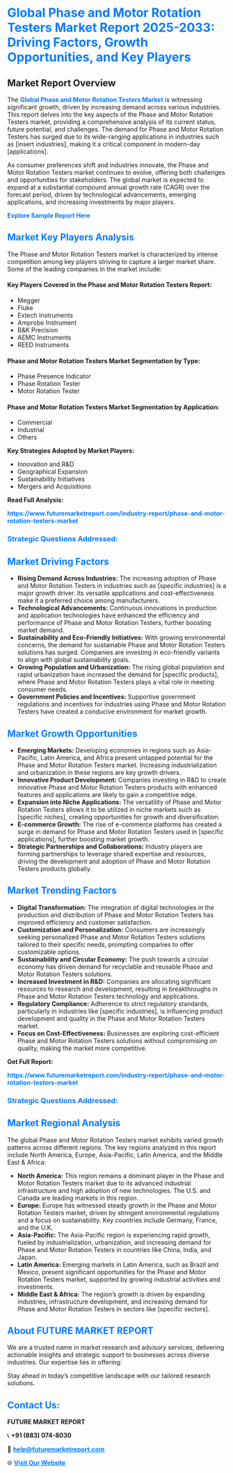 <h1 style="color: #007BFF;">Global Phase and Motor Rotation Testers Market Report 2025-2033: Driving Factors, Growth Opportunities, and Key Players</h1>

<section id="overview">
<h2>Market Report Overview</h2>
<p>The <a href="https://www.futuremarketreport.com/industry-report/phase-and-motor-rotation-testers-market" style="color: #007BFF; text-decoration: none;"><strong>Global Phase and Motor Rotation Testers Market</strong></a> is witnessing significant growth, driven by increasing demand across various industries. This report delves into the key aspects of the Phase and Motor Rotation Testers market, providing a comprehensive analysis of its current status, future potential, and challenges. The demand for Phase and Motor Rotation Testers has surged due to its wide-ranging applications in industries such as [insert industries], making it a critical component in modern-day [applications].</p>
<p>As consumer preferences shift and industries innovate, the Phase and Motor Rotation Testers market continues to evolve, offering both challenges and opportunities for stakeholders. The global market is expected to expand at a substantial compound annual growth rate (CAGR) over the forecast period, driven by technological advancements, emerging applications, and increasing investments by major players.</p>
</section>

<section id="overview">
<p><a href="https://www.futuremarketreport.com/request-sample/reportId=29379" style="color: #007BFF; text-decoration: none;"><strong>Explore Sample Report Here</strong></a></p>
</section>

<section id="key-players">
<h2 style="color: #007BFF;">Market Key Players Analysis</h2>
<p>The Phase and Motor Rotation Testers market is characterized by intense competition among key players striving to capture a larger market share. Some of the leading companies in the market include:</p>
<h4>Key Players Covered in the Phase and Motor Rotation Testers Report:</h4>
<ul><li>Megger</li><li>Fluke</li><li>Extech Instruments</li><li>Amprobe Instrument</li><li>B&amp;K Precision</li><li>AEMC Instruments</li><li>REED Instruments</li></ul>
<h4>Phase and Motor Rotation Testers Market Segmentation by Type:</h4>
<ul><li>Phase Presence Indicator</li><li>Phase Rotation Tester</li><li>Motor Rotation Tester</li></ul>

<h4>Phase and Motor Rotation Testers Market Segmentation by Application:</h4>
<ul><li>Commercial</li><li>Industrial</li><li>Others</li></ul>
<p><strong>Key Strategies Adopted by Market Players:</strong></p>
<ul>
<li>Innovation and R&D</li>
<li>Geographical Expansion</li>
<li>Sustainability Initiatives</li>
<li>Mergers and Acquisitions</li>
</ul>
</section>

<section>
<p><strong>Read Full Analysis: </strong></p><a href="https://www.futuremarketreport.com/industry-report/phase-and-motor-rotation-testers-market" style="color: #007BFF; text-decoration: none;"><strong>https://www.futuremarketreport.com/industry-report/phase-and-motor-rotation-testers-market</strong></a>
<h3 style="color: #007BFF;">Strategic Questions Addressed:</h3>
</section>

<section id="driving-factors">
<h2 style="color: #007BFF;">Market Driving Factors</h2>
<ul>
<li><strong>Rising Demand Across Industries:</strong> The increasing adoption of Phase and Motor Rotation Testers in industries such as [specific industries] is a major growth driver. Its versatile applications and cost-effectiveness make it a preferred choice among manufacturers.</li>
<li><strong>Technological Advancements:</strong> Continuous innovations in production and application technologies have enhanced the efficiency and performance of Phase and Motor Rotation Testers, further boosting market demand.</li>
<li><strong>Sustainability and Eco-Friendly Initiatives:</strong> With growing environmental concerns, the demand for sustainable Phase and Motor Rotation Testers solutions has surged. Companies are investing in eco-friendly variants to align with global sustainability goals.</li>
<li><strong>Growing Population and Urbanization:</strong> The rising global population and rapid urbanization have increased the demand for [specific products], where Phase and Motor Rotation Testers plays a vital role in meeting consumer needs.</li>
<li><strong>Government Policies and Incentives:</strong> Supportive government regulations and incentives for industries using Phase and Motor Rotation Testers have created a conducive environment for market growth.</li>
</ul>
</section>

<section id="growth-opportunities">
<h2 style="color: #007BFF;">Market Growth Opportunities</h2>
<ul>
<li><strong>Emerging Markets:</strong> Developing economies in regions such as Asia-Pacific, Latin America, and Africa present untapped potential for the Phase and Motor Rotation Testers market. Increasing industrialization and urbanization in these regions are key growth drivers.</li>
<li><strong>Innovative Product Development:</strong> Companies investing in R&D to create innovative Phase and Motor Rotation Testers products with enhanced features and applications are likely to gain a competitive edge.</li>
<li><strong>Expansion into Niche Applications:</strong> The versatility of Phase and Motor Rotation Testers allows it to be utilized in niche markets such as [specific niches], creating opportunities for growth and diversification.</li>
<li><strong>E-commerce Growth:</strong> The rise of e-commerce platforms has created a surge in demand for Phase and Motor Rotation Testers used in [specific applications], further boosting market growth.</li>
<li><strong>Strategic Partnerships and Collaborations:</strong> Industry players are forming partnerships to leverage shared expertise and resources, driving the development and adoption of Phase and Motor Rotation Testers products globally.</li>
</ul>
</section>

<section id="trending-factors">
<h2 style="color: #007BFF;">Market Trending Factors</h2>
<ul>
<li><strong>Digital Transformation:</strong> The integration of digital technologies in the production and distribution of Phase and Motor Rotation Testers has improved efficiency and customer satisfaction.</li>
<li><strong>Customization and Personalization:</strong> Consumers are increasingly seeking personalized Phase and Motor Rotation Testers solutions tailored to their specific needs, prompting companies to offer customizable options.</li>
<li><strong>Sustainability and Circular Economy:</strong> The push towards a circular economy has driven demand for recyclable and reusable Phase and Motor Rotation Testers solutions.</li>
<li><strong>Increased Investment in R&D:</strong> Companies are allocating significant resources to research and development, resulting in breakthroughs in Phase and Motor Rotation Testers technology and applications.</li>
<li><strong>Regulatory Compliance:</strong> Adherence to strict regulatory standards, particularly in industries like [specific industries], is influencing product development and quality in the Phase and Motor Rotation Testers market.</li>
<li><strong>Focus on Cost-Effectiveness:</strong> Businesses are exploring cost-efficient Phase and Motor Rotation Testers solutions without compromising on quality, making the market more competitive.</li>
</ul>
</section>

<section>
<p><strong>Get Full Report: </strong></p><a href="https://www.futuremarketreport.com/industry-report/phase-and-motor-rotation-testers-market" style="color: #007BFF; text-decoration: none;"><strong>https://www.futuremarketreport.com/industry-report/phase-and-motor-rotation-testers-market</strong></a>
<h3 style="color: #007BFF;">Strategic Questions Addressed:</h3>
</section>


<section id="regional-analysis">
<h2 style="color: #007BFF;">Market Regional Analysis</h2>
<p>The global Phase and Motor Rotation Testers market exhibits varied growth patterns across different regions. The key regions analyzed in this report include North America, Europe, Asia-Pacific, Latin America, and the Middle East & Africa:</p>
<ul>
<li><strong>North America:</strong> This region remains a dominant player in the Phase and Motor Rotation Testers market due to its advanced industrial infrastructure and high adoption of new technologies. The U.S. and Canada are leading markets in this region.</li>
<li><strong>Europe:</strong> Europe has witnessed steady growth in the Phase and Motor Rotation Testers market, driven by stringent environmental regulations and a focus on sustainability. Key countries include Germany, France, and the U.K.</li>
<li><strong>Asia-Pacific:</strong> The Asia-Pacific region is experiencing rapid growth, fueled by industrialization, urbanization, and increasing demand for Phase and Motor Rotation Testers in countries like China, India, and Japan.</li>
<li><strong>Latin America:</strong> Emerging markets in Latin America, such as Brazil and Mexico, present significant opportunities for the Phase and Motor Rotation Testers market, supported by growing industrial activities and investments.</li>
<li><strong>Middle East & Africa:</strong> The region’s growth is driven by expanding industries, infrastructure development, and increasing demand for Phase and Motor Rotation Testers in sectors like [specific sectors].</li>
</ul>
</section>

<footer>
<h2 style="color: #007BFF;">About FUTURE MARKET REPORT</h2>
<p>We are a trusted name in market research and advisory services, delivering actionable insights and strategic support to businesses across diverse industries. Our expertise lies in offering:</p>

<p>Stay ahead in today’s competitive landscape with our tailored research solutions.</p>

<h2 style="color: #007BFF;">Contact Us:</h2>
<p><strong>FUTURE MARKET REPORT</strong></p>
<p>📞 <strong>+91 (883) 074-8030</strong></p>
<p>📧 <strong><a href="mailto:help@futuremarketreport.com" style="color: #007BFF;">help@futuremarketreport.com</a></strong></p>
<p>🌐 <strong><a href="https://www.futuremarketreport.com/" style="color: #007BFF;">Visit Our Website</a></strong></p>
</footer>